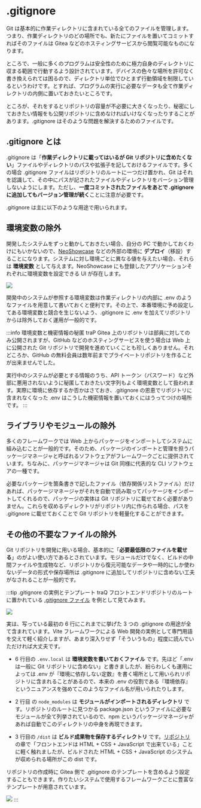 # .gitignore

Git は基本的に作業ディレクトリに含まれている全てのファイルを管理します。つまり、作業ディレクトリのどの場所でも、新たにファイルを置いてコミットすればそのファイルは Gitea などのホスティングサービスから閲覧可能なものになります。

ところで、一般に多くのプログラムは安全性のために極力自身のディレクトリに収まる範囲で行動するよう設計されています。デバイスの色々な場所を許可なく書き換えられては困るので、ディレクトリ単位でひとまず行動領域を制限しているというわけです。とすれば、プログラムの実行に必要なデータも全て作業ディレクトリの内側に置いておきたいところです。

ところが、それをするとリポジトリの容量が不必要に大きくなったり、秘密にしておきたい情報をも公開リポジトリに含めなければいけなくなったりすることがあります。.gitignore はそのような問題を解決するためのファイルです。

## .gitignore とは

.gitignore は「**作業ディレクトリに載ってはいるが Git リポジトリに含めたくない**」ファイルやディレクトリのパスや拡張子を記しておけるファイルです。多くの場合 .gitignore ファイルはリポジトリのルートに一つだけ置かれ、Git はそれを認識して、その中にパスが記されたファイルやディレクトリをバーション管理しないようにします。ただし、**一度コミットされたファイルをあとで .gitignore に追加してもバージョン管理が続く**ことに注意が必要です。

.gitignore は主に以下のような用途で用いられます。

## 環境変数の除外

開発したシステムをずっと動かしておきたい場合、自分の PC で動かしておくわけにもいかないので、[NeoShowcase](https://ns.trap.jp) などの外部の環境に **デプロイ**（移設）することになります。システムに対し環境ごとに異なる値を与えたい場合、それらは **環境変数** として与えます。NeoShowcase にも登録したアプリケーションそれぞれに環境変数を設定できる UI が存在します。

![](https://md.trap.jp/uploads/upload_37df31b5612b2a7c87af06a9658a780f.png)

開発中のシステムが参照する環境変数は作業ディレクトリの内部に .env のようなファイルを用意して書いておくと便利です。その上で、本番環境に予め設定してある環境変数と競合を生じないよう、.gitignore に .env を加えてリポジトリからは除外しておく運用が一般的です。

:::info 環境変数と機密情報の秘匿
traP Gitea 上のリポジトリは部員に対してのみ公開されますが、GitHub などのホスティングサービスを使う場合は Web 上に公開された Git リポジトリで開発を進めていくことも珍しくありません。それどころか、GitHub の無料会員は数年前までプライベートリポジトリを作ることが出来ませんでした。

実行中のシステムが必要とする情報のうち、API トークン（パスワード）など外部に悪用されないように秘匿しておきたい文字列もよく環境変数として扱われます。実際に環境に依存するか否かはさておき、.gitignore の恩恵でリポジトリに含まれなくなった .env はこうした機密情報を置いておくにはうってつけの場所です。
:::

## ライブラリやモジュールの除外

多くのフレームワークでは Web 上からパッケージをインポートしてシステムに組み込むことが一般的です。そのため、パッケージのインポートと管理を担うパッケージマネージャと呼ばれるソフトウェアがフレームワークごとに提供されています。ちなみに、パッケージマネージャは Git 同様に代表的な CLI ソフトウェアの一種です。

必要なパッケージを箇条書きで記したファイル（依存関係リストファイル）だけあれば、パッケージマネージャがそれを自動で読み取ってパッケージをインポートしてくれるので、パッケージの実体は Git リポジトリに載せておく必要がありません。これらを収めるディレクトリがリポジトリ内に作られる場合、パスを .gitignore に載せておくことで Git リポジトリを軽量化することができます。


## その他の不要なファイルの除外

Git リポジトリを開発に用いる場合、基本的に「**必要最低限のファイルを載せる**」のがよい使い方であるとされています。モジュールだけでなく、ビルドの中間ファイルや生成物など、リポジトリから復元可能なデータや一時的にしか使わないデータの形式や保存場所は .gitignore に追加してリポジトリに含めない工夫がなされることが一般的です。

:::tip .gitignore の実例とテンプレート
traQ フロントエンドリポジトリのルートに置かれている [.gitignore ファイル](https://github.com/traPtitech/traQ_S-UI/blob/master/.gitignore) を例として見てみます。

![](https://md.trap.jp/uploads/upload_c6f36e1ffb29011a1916357da80e14fb.png)

実は、写っている最初の 6 行にこれまでに挙げた 3 つの .gitignore の用途が全て含まれています。Vite フレームワークによる Web 開発の実例として専門用語を交えて軽く紹介しますが、あまり深入りせず「そういうもの」程度に読んでいただければ大丈夫です。

- 6 行目の `.env.local` は **環境変数を書いておくファイル** です。先ほど「.env は一般に Git リポジトリに含めない」と書きましたが、紛らわしくも運用によっては .env が『環境に依存しない定数』を書く場所として用いられリポジトリに含まれることがあるので、本来の .env の役割である『環境依存』というニュアンスを強めてこのようなファイル名が用いられたりします。

- 2 行目 の `node_modules` は **モジュールがインポートされるディレクトリ** です。リポジトリのルートに見つかる package.json というファイルに必要なモジュールが全て列挙されているので、npm というパッケージマネージャがあれば自動でこのディレクトリの中身を再現できます。

- 3 行目の `/dist` は **ビルド成果物を保存するディレクトリ** です。[リポジトリ](/text/chapter-2/repository.html#共同開発とブランチ) の章で「フロントエンドは HTML + CSS + JavaScript で出来ている」ことに軽く触れましたが、ビルドされた HTML + CSS + JavaScript のシステムが収められる場所がこの dist です。

リポジトリの作成時に Gitea 側で .gitignore のテンプレートを含めるよう設定することもできます。作りたいシステムで使用するフレームワークごとに豊富なテンプレートが用意されています。

![](https://md.trap.jp/uploads/upload_66b56f43c0a0b3abfc352d07ece19a68.png)
:::